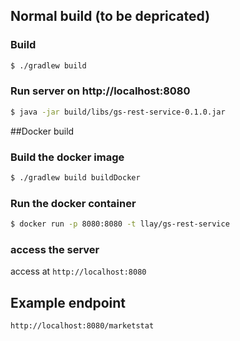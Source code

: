 ## Normal build (to be depricated)
### Build
```bash
$ ./gradlew build
```

### Run server on http://localhost:8080
```bash
$ java -jar build/libs/gs-rest-service-0.1.0.jar
```

##Docker build
### Build the docker image
```bash
$ ./gradlew build buildDocker
```

### Run the docker container
```bash
$ docker run -p 8080:8080 -t llay/gs-rest-service
```

### access the server
access at `http://localhost:8080`

## Example endpoint
`http://localhost:8080/marketstat`
